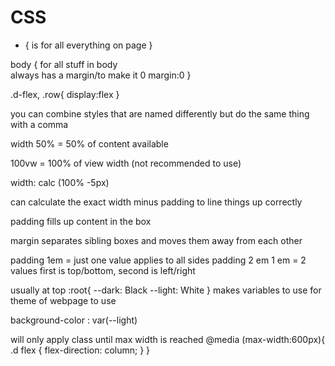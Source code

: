 # CSS

* {
    is for all everything on page
}

body {
 for all stuff in body   
 always has a margin/to make it 0
 margin:0
}

.d-flex,
.row{
display:flex
}

you can combine styles that are named differently but do the same thing with a comma

width 50% = 50% of content available

100vw = 100% of view width (not recommended to use)

width: calc (100% -5px)

can calculate the exact width minus padding to line things up correctly

padding fills up content in the box

margin separates sibling boxes and moves them away from each other


padding 1em  = just one value applies to all sides
padding 2 em 1 em  = 2 values first is top/bottom, second is left/right

usually at top
:root{ 
    --dark: Black
    --light: White
}
makes variables to use for theme of webpage to use

background-color : var(--light)

will only apply class until max width is reached
@media (max-width:600px){
.d flex {
    flex-direction: column;
}
}
